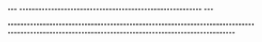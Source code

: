 """
"""""""""""""""""""""""""""""""""""""""""""""""""""""""""
"""


""""""""""""""""""""""""""""""""""""""""""""""""""""""""""""""""""""""""""""""""""""""""""""""""""""""""""""""""""""""""""""""""""""""""""""""""""""
